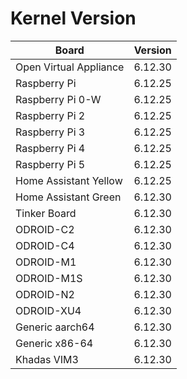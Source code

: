 
# Kernel Version

| Board | Version |
|-------|---------|
| Open Virtual Appliance | 6.12.30 |
| Raspberry Pi | 6.12.25 |
| Raspberry Pi 0-W | 6.12.25 |
| Raspberry Pi 2 | 6.12.25 |
| Raspberry Pi 3 | 6.12.25 |
| Raspberry Pi 4 | 6.12.25 |
| Raspberry Pi 5 | 6.12.25 |
| Home Assistant Yellow | 6.12.25 |
| Home Assistant Green | 6.12.30 |
| Tinker Board | 6.12.30 |
| ODROID-C2 | 6.12.30 |
| ODROID-C4 | 6.12.30 |
| ODROID-M1 | 6.12.30 |
| ODROID-M1S | 6.12.30 |
| ODROID-N2 | 6.12.30 |
| ODROID-XU4 | 6.12.30 |
| Generic aarch64 | 6.12.30 |
| Generic x86-64 | 6.12.30 |
| Khadas VIM3 | 6.12.30 |

